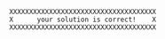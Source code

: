         XXXXXXXXXXXXXXXXXXXXXXXXXXXXXXXXXXXXX
        X      your solution is correct!    X
        XXXXXXXXXXXXXXXXXXXXXXXXXXXXXXXXXXXXX        